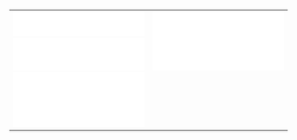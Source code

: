 <table>
    <tr style="vertical-align: top">
        <td>
            <a href="https://github.com/zailic">
                <img src="assets/metrics/header.svg" />
            </a>
            <a href="https://github.com/zailic">
                <img src="assets/metrics/repositories.svg" />
            </a>
            <a href="https://github.com/zailic">
                <img src="assets/metrics/isocalendar.svg" />
            </a>
        </td>
        <td style="width: 50%">
            <a href="https://github.com/zailic">
                <img src="assets/metrics/achievements.svg" />
            </a>
        </td>
    </tr>
</table>